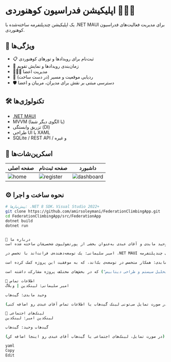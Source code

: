 # اپلیکیشن فدراسیون کوهنوردی 🧗‍♂️📱

یک اپلیکیشن چندپلتفرمه ساخته‌شده با .NET MAUI برای مدیریت فعالیت‌های فدراسیون کوهنوردی.

## 🚀 ویژگی‌ها

- 📋 ثبت‌نام برای رویدادها و تورهای کوهنوردی
- 📅 زمان‌بندی رویدادها و نمایش تقویم
- 🧑‍🤝‍🧑 مدیریت اعضا
- 📍 ردیابی موقعیت و مسیر (در دست ساخت)
- 🛡️ دسترسی مبتنی بر نقش برای مدیران، مربیان و اعضا

## 🛠️ تکنولوژی‌ها

- [.NET MAUI](https://learn.microsoft.com/en-us/dotnet/maui/)
- MVVM (یا الگوی دیگر شما)
- تزریق وابستگی (DI)
- طراحی UI با XAML
- SQLite / REST API / و غیره

## 📸 اسکرین‌شات‌ها

| صفحه اصلی | صفحه ثبت‌نام | داشبورد |
|-----------|--------------|---------|
| ![home](assets/home.png) | ![register](assets/register.png) | ![dashboard](assets/dashboard.png) |

## ⚙️ نحوه ساخت و اجرا

```bash
# پیش‌نیازها: .NET 8 SDK، Visual Studio 2022+
git clone https://github.com/amirsoleymani/FederationClimbingApp.git
cd FederationClimbingApp/src/FederationApp
dotnet build
dotnet run


🧠 درباره ما
این پروژه توسط امیر سلیمانی، وحید مابدی و آقای عبدی به‌عنوان بخشی از پورتفولیوی شخصی‌شان ساخته شده است.

امیر سلیمانی: یک توسعه‌دهنده‌ی فرانت‌اند با تخصص در .NET MAUI و طراحی رابط کاربری چندپلتفرمه.

وحید مابدی: همکار متخصص در توسعه‌ی بک‌اند، که به موفقیت این پروژه کمک کرده است.

آقای عبدی: همکار متخصص در (اینجا می‌تونی تخصص یا نقش آقای عبدی رو بنویسی، مثلاً "تحلیل سیستم و طراحی دیتابیس") که در بخش‌های مختلف پروژه مشارکت داشته است.

📧 اطلاعات تماس
امیر سلیمانی: لینکدین | وبلاگ

وحید مابدی: گیت‌هاب

آقای عبدی: (در صورت تمایل می‌تونی لینک گیت‌هاب یا اطلاعات تماس آقای عبدی رو اضافه کنی)

🔗 لینک‌های اجتماعی
لینکدین امیر: لینکدین

گیت‌هاب وحید: گیت‌هاب

(در صورت تمایل، لینک‌های اجتماعی یا گیت‌هاب آقای عبدی رو اینجا اضافه کن)

yaml
Copy
Edit
